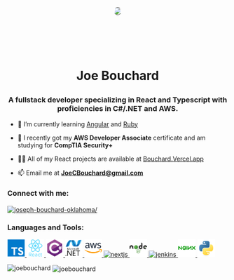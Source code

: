 <h1 align="center">
    <div style="
            width: fit-content;
            height: 120px;
            border-radius: 100%;
            overflow: hidden;
            margin: 0 auto;">
        <img src="https://avatars.githubusercontent.com/u/32207808?v=4" height="120px" style="border-radius: 60px;border:1px solid #555;"/>
    </div>
    <p>Joe Bouchard</p>
</h1>

<h3 align="center">A fullstack developer specializing in React and Typescript with proficiencies in C#/.NET and AWS.</h3>

- 🔭 I’m currently learning [Angular](https://github.com/JoeBouchard/angular-sandbox) and [Ruby](https://github.com/JoeBouchard/ruby-apps)

- 🌱 I recently got my **AWS Developer Associate** certificate and am studying for **CompTIA Security+**

- 👨‍💻 All of my React projects are available at [Bouchard.Vercel.app](https://www.Bouchard.Vercel.app)

- 📫 Email me at **JoeCBouchard@gmail.com**

<h3 align="left">Connect with me:</h3>
<p align="left">
<a href="https://linkedin.com/in/joseph-bouchard-oklahoma/" target="blank"><img align="center" src="https://raw.githubusercontent.com/rahuldkjain/github-profile-readme-generator/master/src/images/icons/Social/linked-in-alt.svg" alt="joseph-bouchard-oklahoma/" height="30" width="40" /></a>
</p>

<h3 align="left">Languages and Tools:</h3>
<p align="left">
<a href="https://www.typescriptlang.org/" target="_blank" rel="noreferrer"> <img src="https://raw.githubusercontent.com/devicons/devicon/master/icons/typescript/typescript-original.svg" alt="typescript" width="40" height="40"/> </a><a href="https://reactjs.org/" target="_blank" rel="noreferrer"> <img src="https://raw.githubusercontent.com/devicons/devicon/master/icons/react/react-original-wordmark.svg" alt="react" width="40" height="40"/> </a> <a href="https://www.w3schools.com/cs/" target="_blank" rel="noreferrer"> <img src="https://raw.githubusercontent.com/devicons/devicon/master/icons/csharp/csharp-original.svg" alt="csharp" width="40" height="40"/> </a> <a href="https://dotnet.microsoft.com/" target="_blank" rel="noreferrer"> <img src="https://raw.githubusercontent.com/devicons/devicon/master/icons/dot-net/dot-net-original-wordmark.svg" alt="dotnet" width="40" height="40"/> </a>  <a href="https://aws.amazon.com" target="_blank" rel="noreferrer"> <img src="https://raw.githubusercontent.com/devicons/devicon/master/icons/amazonwebservices/amazonwebservices-original-wordmark.svg" alt="aws" width="40" height="40"/> </a> <a href="https://nextjs.org/" target="_blank" rel="noreferrer">  <img src="https://cdn.worldvectorlogo.com/logos/nextjs-2.svg" alt="nextjs" width="40" height="40"/> </a> <a href="https://nodejs.org" target="_blank" rel="noreferrer"> <img src="https://raw.githubusercontent.com/devicons/devicon/master/icons/nodejs/nodejs-original-wordmark.svg" alt="nodejs" width="40" height="40"/> </a> <a href="https://www.jenkins.io" target="_blank" rel="noreferrer"> <img src="https://www.vectorlogo.zone/logos/jenkins/jenkins-icon.svg" alt="jenkins" width="40" height="40"/> </a> <a href="https://www.nginx.com" target="_blank" rel="noreferrer"> <img src="https://raw.githubusercontent.com/devicons/devicon/master/icons/nginx/nginx-original.svg" alt="nginx" width="40" height="40"/> </a>  <a href="https://www.python.org" target="_blank" rel="noreferrer"> <img src="https://raw.githubusercontent.com/devicons/devicon/master/icons/python/python-original.svg" alt="python" width="40" height="40"/> </a>  </p>

<p><img align="left" src="https://github-readme-stats.vercel.app/api/top-langs?username=joebouchard&show_icons=true&locale=en&layout=compact" alt="joebouchard" /></p>

<p>&nbsp;<img align="center" src="https://github-readme-stats.vercel.app/api?username=joebouchard&show_icons=true&locale=en" alt="joebouchard" /></p>
